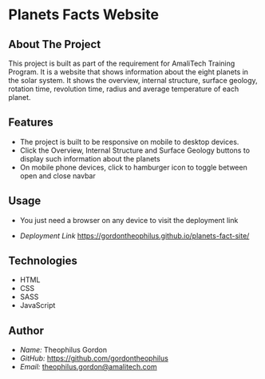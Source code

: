 # Planets Facts Website

## About The Project
This project is built as part of the requirement for AmaliTech Training Program.
It is a website that shows information about the eight planets in the solar system.
It shows the overview, internal structure, surface geology, rotation time, revolution time, radius and average temperature of each planet.

## Features
- The project is built to be responsive on mobile to desktop
devices.
- Click the Overview, Internal Structure and Surface Geology
buttons to display such information about the planets
- On mobile phone devices, click to hamburger icon to toggle
between open and close navbar

## Usage
- You just need a browser on any device to visit the 
deployment link

- *Deployment Link*
<https://gordontheophilus.github.io/planets-fact-site/>

## Technologies
- HTML
- CSS
- SASS
- JavaScript

## Author
- *Name:* Theophilus Gordon
- *GitHub:* <https://github.com/gordontheophilus>
- *Email:* theophilus.gordon@amalitech.com
